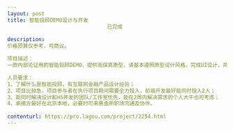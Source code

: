 ```yaml
---                
layout: post       
title: 智能投顾DEMO设计与开发
                                已完成
           
description: 
价格预算仅参考，可商议。

项目描述：
一款内部论证用的智能投顾DEMO，提供高保真原型，请基本遵照原型设计风格，完成UI设计，并进行自适应PC端和移动端的H5开发。更多详情可直接沟通。

人员要求：
1、了解什么是智能投顾，有互联网金融产品设计经验；
2、项目比较急，项目参与者在执行项目期间需要全力投入，前端开发最好能同时投入2人；
3、能同时解决设计和H5开发的团队/工作室优先，能在2周内解决需求的个人大牛也可考虑；
4、承接方最好在北京本地，必要时可来惠金所职场沟通及协作。
     
contenturl: https://pro.lagou.com/project/2254.html      
---                 
```

